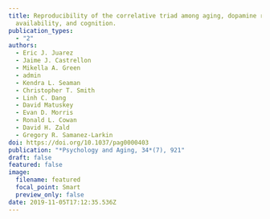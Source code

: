 ```yaml
---
title: Reproducibility of the correlative triad among aging, dopamine receptor
  availability, and cognition.
publication_types:
  - "2"
authors:
  - Eric J. Juarez
  - Jaime J. Castrellon
  - Mikella A. Green
  - admin
  - Kendra L. Seaman
  - Christopher T. Smith
  - Linh C. Dang
  - David Matuskey
  - Evan D. Morris
  - Ronald L. Cowan
  - David H. Zald
  - Gregory R. Samanez-Larkin
doi: https://doi.org/10.1037/pag0000403
publication: "*Psychology and Aging, 34*(7), 921"
draft: false
featured: false
image:
  filename: featured
  focal_point: Smart
  preview_only: false
date: 2019-11-05T17:12:35.536Z
---
```

